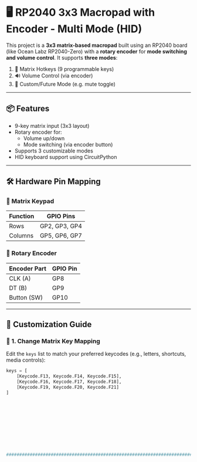 # 🖥️ RP2040 3x3 Macropad with Encoder - Multi Mode (HID)

This project is a **3x3 matrix-based macropad** built using an RP2040 board (like Ocean Labz RP2040-Zero) with a **rotary encoder** for **mode switching and volume control**. It supports **three modes**:

1. 🎹 Matrix Hotkeys (9 programmable keys)
2. 🔊 Volume Control (via encoder)
3. 🎯 Custom/Future Mode (e.g. mute toggle)

---

## 📦 Features

- 9-key matrix input (3x3 layout)
- Rotary encoder for:
  - Volume up/down
  - Mode switching (via encoder button)
- Supports 3 customizable modes
- HID keyboard support using CircuitPython

---

## 🛠️ Hardware Pin Mapping

### 🔢 Matrix Keypad

| Function  | GPIO Pins      |
|----------|----------------|
| Rows     | GP2, GP3, GP4   |
| Columns  | GP5, GP6, GP7   |

### 🔄 Rotary Encoder

| Encoder Part    | GPIO Pin |
|----------------|----------|
| CLK (A)        | GP8      |
| DT (B)         | GP9      |
| Button (SW)    | GP10     |

---

## 🔧 Customization Guide

### 🎹 1. Change Matrix Key Mapping

Edit the `keys` list to match your preferred keycodes (e.g., letters, shortcuts, media controls):

```python
keys = [
    [Keycode.F13, Keycode.F14, Keycode.F15],
    [Keycode.F16, Keycode.F17, Keycode.F18],
    [Keycode.F19, Keycode.F20, Keycode.F21]
]











##################################################################################   Made By :- Nityanta Kuzhikat    ##########################################################################################
